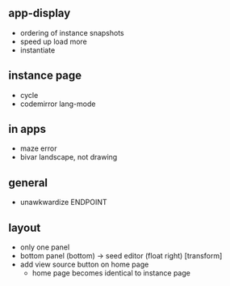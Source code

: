 ## app-display
- ordering of instance snapshots
- speed up load more
- instantiate

## instance page
- cycle
- codemirror lang-mode

## in apps
- maze error
- bivar landscape, not drawing

## general
- unawkwardize ENDPOINT

## layout
- only one panel
- bottom panel (bottom) -> seed editor (float right) [transform]
- add view source button on home page
  - home page becomes identical to instance page
